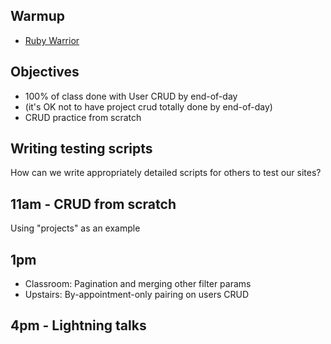 ## Warmup

* [Ruby Warrior](https://www.bloc.io/ruby-warrior/#/warriors/new)

## Objectives

* 100% of class done with User CRUD by end-of-day
* (it's OK not to have project crud totally done by end-of-day)
* CRUD practice from scratch

## Writing testing scripts

How can we write appropriately detailed scripts for others to test our sites?

## 11am - CRUD from scratch

Using "projects" as an example

## 1pm

* Classroom: Pagination and merging other filter params
* Upstairs: By-appointment-only pairing on users CRUD

## 4pm - Lightning talks
